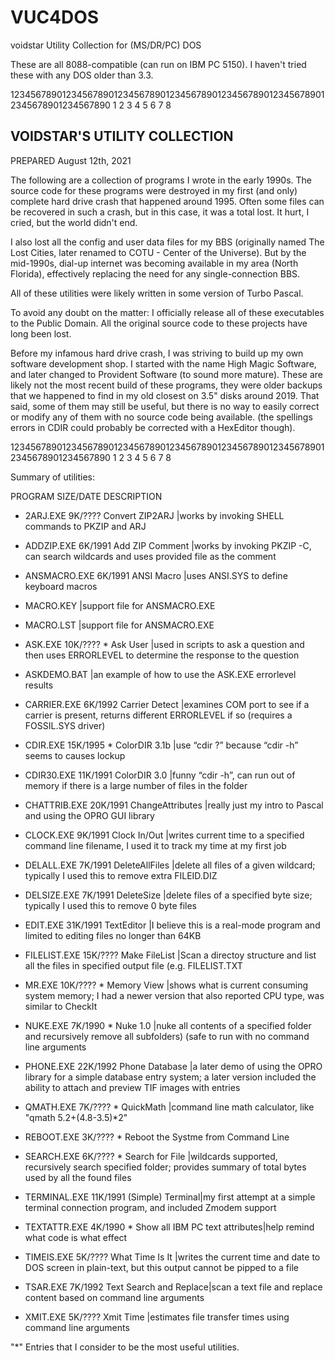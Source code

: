 # VUC4DOS
voidstar Utility Collection for (MS/DR/PC) DOS

These are all 8088-compatible (can run on IBM PC 5150).  I haven't tried these
with any DOS older than 3.3.

12345678901234567890123456789012345678901234567890123456789012345678901234567890
         1         2         3         4         5         6         7         8

VOIDSTAR'S UTILITY COLLECTION
-----------------------------
PREPARED  August  12th,  2021

The following are a collection of programs I wrote in the early 1990s.  The 
source code for these programs were destroyed in my first (and only) complete 
hard drive crash that happened around 1995.   Often some files can be recovered
in such a crash, but in this case, it was a total lost.  It hurt, I cried,
but the world didn't end.

I also lost all the config and user data files for my BBS (originally named The
Lost Cities, later renamed to COTU - Center of the Universe).  But by the 
mid-1990s, dial-up internet was becoming available in my area (North Florida),
effectively replacing the need for any single-connection BBS.

All of these utilities were likely written in some version of Turbo Pascal.

To avoid any doubt on the matter: I officially release all of these 
executables to the Public Domain. All the original source code to these 
projects have long been lost.

Before my infamous hard drive crash, I was striving to build up my own software
development shop.  I started with the name High Magic Software, and later
changed to Provident Software (to sound more mature).  These are likely not 
the most recent build of these programs, they were older backups that we 
happened to find in my old closest on 3.5" disks around 2019.  That said, 
some of them may still be useful, but there is no way to easily correct or 
modify any of them with no source code being available.  (the spellings 
errors in CDIR could probably be corrected with a HexEditor though).

12345678901234567890123456789012345678901234567890123456789012345678901234567890
         1         2         3         4         5         6         7         8

Summary of utilities:

PROGRAM         SIZE/DATE   DESCRIPTION

- 2ARJ.EXE          9K/????   Convert ZIP2ARJ  |works by invoking SHELL commands to PKZIP and ARJ
- ADDZIP.EXE        6K/1991   Add ZIP Comment  |works by invoking PKZIP -C, can search wildcards and uses provided file as the comment

- ANSMACRO.EXE      6K/1991   ANSI Macro       |uses ANSI.SYS to define keyboard macros
- MACRO.KEY                                    |support file for ANSMACRO.EXE
- MACRO.LST                                    |support file for ANSMACRO.EXE

- ASK.EXE	         10K/???? * Ask User         |used in scripts to ask a question and then uses ERRORLEVEL to determine the response to the question
- ASKDEMO.BAT                                  |an example of how to use the ASK.EXE errorlevel results

- CARRIER.EXE       6K/1992   Carrier Detect   |examines COM port to see if a carrier is present, returns different ERRORLEVEL if so (requires a FOSSIL.SYS driver)
- CDIR.EXE	       15K/1995 * ColorDIR 3.1b    |use “cdir ?” because “cdir -h” seems to causes lockup
- CDIR30.EXE	     11K/1991   ColorDIR 3.0     |funny “cdir -h”, can run out of memory if there is a large number of files in the folder
- CHATTRIB.EXE	   20K/1991   ChangeAttributes |really just my intro to Pascal and using the OPRO GUI library
- CLOCK.EXE	        9K/1991   Clock In/Out     |writes current time to a specified command line filename, I used it to track my time at my first job
- DELALL.EXE        7K/1991   DeleteAllFiles   |delete all files of a given wildcard; typically I used this to remove extra FILEID.DIZ
- DELSIZE.EXE       7K/1991   DeleteSize       |delete files of a specified byte size; typically I used this to remove 0 byte files
- EDIT.EXE	       31K/1991   TextEditor       |I believe this is a real-mode program and limited to editing files no longer than 64KB	
- FILELIST.EXE     15K/????   Make FileList    |Scan a directoy structure and list all the files in specified output file (e.g. FILELIST.TXT
- MR.EXE	         10K/???? * Memory View	     |shows what is current consuming system memory; I had a newer version that also reported CPU type, was similar to CheckIt
- NUKE.EXE	        7K/1990 * Nuke 1.0	     |nuke all contents of a specified folder and recursively remove all subfolders)  (safe to run with no command line arguments
- PHONE.EXE	       22K/1992   Phone Database   |a later demo of using the OPRO library for a simple database entry system; a later version included the ability to attach and preview TIF images with entries
- QMATH.EXE	        7K/???? * QuickMath        |command line math calculator, like "qmath 5.2+(4.8-3.5)*2"
- REBOOT.EXE	      3K/???? * Reboot the Systme from Command Line
- SEARCH.EXE        6K/???? * Search for File  |wildcards supported, recursively search specified folder; provides summary of total bytes used by all the found files
- TERMINAL.EXE	   11K/1991   (Simple) Terminal|my first attempt at a simple terminal connection program, and included Zmodem support
- TEXTATTR.EXE	    4K/1990 * Show all IBM PC text attributes|help remind what code is what effect
- TIMEIS.EXE        5K/????   What Time Is It  |writes the current time and date to DOS screen in plain-text, but this output cannot be pipped to a file
- TSAR.EXE	        7K/1992   Text Search and Replace|scan a text file and replace content based on command line arguments
- XMIT.EXE	        5K/????   Xmit Time        |estimates file transfer times using command line arguments

"*" Entries that I consider to be the most useful utilities.
